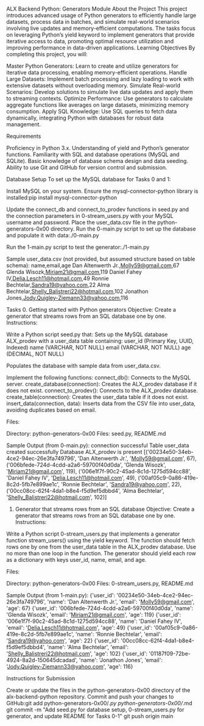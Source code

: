 ALX Backend Python: Generators Module
About the Project
This project introduces advanced usage of Python generators to efficiently handle large datasets, process data in batches, and simulate real-world scenarios involving live updates and memory-efficient computations. The tasks focus on leveraging Python’s yield keyword to implement generators that provide iterative access to data, promoting optimal resource utilization and improving performance in data-driven applications.
Learning Objectives
By completing this project, you will:

Master Python Generators: Learn to create and utilize generators for iterative data processing, enabling memory-efficient operations.
Handle Large Datasets: Implement batch processing and lazy loading to work with extensive datasets without overloading memory.
Simulate Real-world Scenarios: Develop solutions to simulate live data updates and apply them to streaming contexts.
Optimize Performance: Use generators to calculate aggregate functions like averages on large datasets, minimizing memory consumption.
Apply SQL Knowledge: Use SQL queries to fetch data dynamically, integrating Python with databases for robust data management.

Requirements

Proficiency in Python 3.x.
Understanding of yield and Python’s generator functions.
Familiarity with SQL and database operations (MySQL and SQLite).
Basic knowledge of database schema design and data seeding.
Ability to use Git and GitHub for version control and submission.

Database Setup
To set up the MySQL database for Tasks 0 and 1:

Install MySQL on your system.
Ensure the mysql-connector-python library is installed:pip install mysql-connector-python


Update the connect_db and connect_to_prodev functions in seed.py and the connection parameters in 0-stream_users.py with your MySQL username and password.
Place the user_data.csv file in the python-generators-0x00 directory.
Run the 0-main.py script to set up the database and populate it with data:./0-main.py


Run the 1-main.py script to test the generator:./1-main.py



Sample user_data.csv (not provided, but assumed structure based on table schema):
name,email,age
Dan Altenwerth Jr.,Molly59@gmail.com,67
Glenda Wisozk,Miriam21@gmail.com,119
Daniel Fahey IV,Delia.Lesch11@hotmail.com,49
Ronnie Bechtelar,Sandra19@yahoo.com,22
Alma Bechtelar,Shelly_Balistreri22@hotmail.com,102
Jonathon Jones,Jody.Quigley-Ziemann33@yahoo.com,116

Tasks
0. Getting started with Python generators
Objective: Create a generator that streams rows from an SQL database one by one.
Instructions:

Write a Python script seed.py that:
Sets up the MySQL database ALX_prodev with a user_data table containing:
user_id (Primary Key, UUID, Indexed)
name (VARCHAR, NOT NULL)
email (VARCHAR, NOT NULL)
age (DECIMAL, NOT NULL)


Populates the database with sample data from user_data.csv.


Implement the following functions:
connect_db(): Connects to the MySQL server.
create_database(connection): Creates the ALX_prodev database if it does not exist.
connect_to_prodev(): Connects to the ALX_prodev database.
create_table(connection): Creates the user_data table if it does not exist.
insert_data(connection, data): Inserts data from the CSV file into user_data, avoiding duplicates based on email.



Files:

Directory: python-generators-0x00
Files: seed.py, README.md

Sample Output (from 0-main.py):
connection successful
Table user_data created successfully
Database ALX_prodev is present 
[('00234e50-34eb-4ce2-94ec-26e3fa749796', 'Dan Altenwerth Jr.', 'Molly59@gmail.com', 67), ('006bfede-724d-4cdd-a2a6-59700f40d0da', 'Glenda Wisozk', 'Miriam21@gmail.com', 119), ('006e1f7f-90c2-45ad-8c1d-1275d594cc88', 'Daniel Fahey IV', 'Delia.Lesch11@hotmail.com', 49), ('00af05c9-0a86-419e-8c2d-5fb7e899ae1c', 'Ronnie Bechtelar', 'Sandra19@yahoo.com', 22), ('00cc08cc-62f4-4da1-b8e4-f5d9ef5dbbd4', 'Alma Bechtelar', 'Shelly_Balistreri22@hotmail.com', 102)]

1. Generator that streams rows from an SQL database
Objective: Create a generator that streams rows from an SQL database one by one.
Instructions:

Write a Python script 0-stream_users.py that implements a generator function stream_users() using the yield keyword.
The function should fetch rows one by one from the user_data table in the ALX_prodev database.
Use no more than one loop in the function.
The generator should yield each row as a dictionary with keys user_id, name, email, and age.

Files:

Directory: python-generators-0x00
Files: 0-stream_users.py, README.md

Sample Output (from 1-main.py):
{'user_id': '00234e50-34eb-4ce2-94ec-26e3fa749796', 'name': 'Dan Altenwerth Jr.', 'email': 'Molly59@gmail.com', 'age': 67}
{'user_id': '006bfede-724d-4cdd-a2a6-59700f40d0da', 'name': 'Glenda Wisozk', 'email': 'Miriam21@gmail.com', 'age': 119}
{'user_id': '006e1f7f-90c2-45ad-8c1d-1275d594cc88', 'name': 'Daniel Fahey IV', 'email': 'Delia.Lesch11@hotmail.com', 'age': 49}
{'user_id': '00af05c9-0a86-419e-8c2d-5fb7e899ae1c', 'name': 'Ronnie Bechtelar', 'email': 'Sandra19@yahoo.com', 'age': 22}
{'user_id': '00cc08cc-62f4-4da1-b8e4-f5d9ef5dbbd4', 'name': 'Alma Bechtelar', 'email': 'Shelly_Balistreri22@hotmail.com', 'age': 102}
{'user_id': '01187f09-72be-4924-8a2d-150645dcadad', 'name': 'Jonathon Jones', 'email': 'Jody.Quigley-Ziemann33@yahoo.com', 'age': 116}

Instructions for Submission

Create or update the files in the python-generators-0x00 directory of the alx-backend-python repository.
Commit and push your changes to GitHub:git add python-generators-0x00/*.py python-generators-0x00/*.md
git commit -m "Add seed.py for database setup, 0-stream_users.py for generator, and update README for Tasks 0-1"
git push origin main


